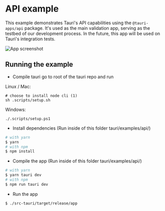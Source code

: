 # API example
This example demonstrates Tauri's API capabilities using the `@tauri-apps/api` package. It's used as the main validation app, serving as the testbed of our development process.
In the future, this app will be used on Tauri's integration tests.

![App screenshot](./screenshot.png?raw=true)

## Running the example
- Compile tauri
go to root of the tauri repo and run

Linux / Mac:
```
# choose to install node cli (1)
sh .scripts/setup.sh
```

Windows:
```
./.scripts/setup.ps1
```

- Install dependencies (Run inside of this folder tauri/examples/api/)
```bash
# with yarn
$ yarn
# with npm
$ npm install
```

- Compile the app (Run inside of this folder tauri/examples/api/)
```bash
# with yarn
$ yarn tauri dev
# with npm
$ npm run tauri dev
```

- Run the app
```bash
$ ./src-tauri/target/release/app
```

